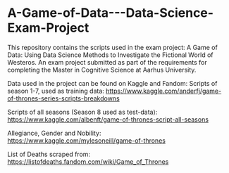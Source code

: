 # A-Game-of-Data---Data-Science-Exam-Project


This repository contains the scripts used in the exam project: A Game of Data: Using Data Science Methods to Investigate the Fictional World of Westeros.
An exam project submitted as part of the requirements for completing the Master in Cognitive Science at Aarhus University.

Data used in the project can be found on Kaggle and Fandom:
Scripts of season 1-7, used as training data:
https://www.kaggle.com/anderfj/game-of-thrones-series-scripts-breakdowns

Scripts of all seasons (Season 8 used as test-data):
https://www.kaggle.com/albenft/game-of-thrones-script-all-seasons

Allegiance, Gender and Nobility:
https://www.kaggle.com/mylesoneill/game-of-thrones

List of Deaths scraped from:
https://listofdeaths.fandom.com/wiki/Game_of_Thrones
